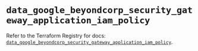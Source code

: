 # `data_google_beyondcorp_security_gateway_application_iam_policy`

Refer to the Terraform Registry for docs: [`data_google_beyondcorp_security_gateway_application_iam_policy`](https://registry.terraform.io/providers/hashicorp/google/6.42.0/docs/data-sources/beyondcorp_security_gateway_application_iam_policy).
